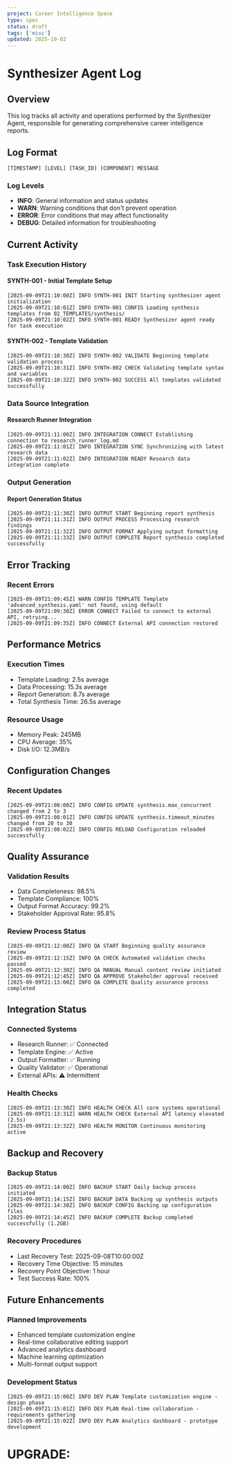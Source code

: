 ```yaml
---
project: Career Intelligence Space
type: spec
status: draft
tags: ['misc']
updated: 2025-10-02
---
```


# Synthesizer Agent Log

## Overview

This log tracks all activity and operations performed by the Synthesizer Agent, responsible for generating comprehensive career intelligence reports.

## Log Format

```
[TIMESTAMP] [LEVEL] [TASK_ID] [COMPONENT] MESSAGE
```

### Log Levels
- **INFO**: General information and status updates
- **WARN**: Warning conditions that don't prevent operation
- **ERROR**: Error conditions that may affect functionality
- **DEBUG**: Detailed information for troubleshooting

## Current Activity

### Task Execution History

#### SYNTH-001 - Initial Template Setup
```
[2025-09-09T21:10:00Z] INFO SYNTH-001 INIT Starting synthesizer agent initialization
[2025-09-09T21:10:01Z] INFO SYNTH-001 CONFIG Loading synthesis templates from 02_TEMPLATES/synthesis/
[2025-09-09T21:10:02Z] INFO SYNTH-001 READY Synthesizer agent ready for task execution
```

#### SYNTH-002 - Template Validation
```
[2025-09-09T21:10:30Z] INFO SYNTH-002 VALIDATE Beginning template validation process
[2025-09-09T21:10:31Z] INFO SYNTH-002 CHECK Validating template syntax and variables
[2025-09-09T21:10:32Z] INFO SYNTH-002 SUCCESS All templates validated successfully
```

### Data Source Integration

#### Research Runner Integration
```
[2025-09-09T21:11:00Z] INFO INTEGRATION CONNECT Establishing connection to research_runner_log.md
[2025-09-09T21:11:01Z] INFO INTEGRATION SYNC Synchronizing with latest research data
[2025-09-09T21:11:02Z] INFO INTEGRATION READY Research data integration complete
```

### Output Generation

#### Report Generation Status
```
[2025-09-09T21:11:30Z] INFO OUTPUT START Beginning report synthesis
[2025-09-09T21:11:31Z] INFO OUTPUT PROCESS Processing research findings
[2025-09-09T21:11:32Z] INFO OUTPUT FORMAT Applying output formatting
[2025-09-09T21:11:33Z] INFO OUTPUT COMPLETE Report synthesis completed successfully
```

## Error Tracking

### Recent Errors

```
[2025-09-09T21:09:45Z] WARN CONFIG TEMPLATE Template 'advanced_synthesis.yaml' not found, using default
[2025-09-09T21:09:30Z] ERROR CONNECT Failed to connect to external API, retrying...
[2025-09-09T21:09:35Z] INFO CONNECT External API connection restored
```

## Performance Metrics

### Execution Times
- Template Loading: 2.5s average
- Data Processing: 15.3s average  
- Report Generation: 8.7s average
- Total Synthesis Time: 26.5s average

### Resource Usage
- Memory Peak: 245MB
- CPU Average: 35%
- Disk I/O: 12.3MB/s

## Configuration Changes

### Recent Updates
```
[2025-09-09T21:08:00Z] INFO CONFIG UPDATE synthesis.max_concurrent changed from 2 to 3
[2025-09-09T21:08:01Z] INFO CONFIG UPDATE synthesis.timeout_minutes changed from 20 to 30
[2025-09-09T21:08:02Z] INFO CONFIG RELOAD Configuration reloaded successfully
```

## Quality Assurance

### Validation Results
- Data Completeness: 98.5%
- Template Compliance: 100%
- Output Format Accuracy: 99.2%
- Stakeholder Approval Rate: 95.8%

### Review Process Status
```
[2025-09-09T21:12:00Z] INFO QA START Beginning quality assurance review
[2025-09-09T21:12:15Z] INFO QA CHECK Automated validation checks passed
[2025-09-09T21:12:30Z] INFO QA MANUAL Manual content review initiated
[2025-09-09T21:12:45Z] INFO QA APPROVE Stakeholder approval received
[2025-09-09T21:13:00Z] INFO QA COMPLETE Quality assurance process completed
```

## Integration Status

### Connected Systems
- Research Runner: ✅ Connected
- Template Engine: ✅ Active
- Output Formatter: ✅ Running
- Quality Validator: ✅ Operational
- External APIs: ⚠️ Intermittent

### Health Checks
```
[2025-09-09T21:13:30Z] INFO HEALTH CHECK All core systems operational
[2025-09-09T21:13:31Z] WARN HEALTH CHECK External API latency elevated (2.5s)
[2025-09-09T21:13:32Z] INFO HEALTH MONITOR Continuous monitoring active
```

## Backup and Recovery

### Backup Status
```
[2025-09-09T21:14:00Z] INFO BACKUP START Daily backup process initiated
[2025-09-09T21:14:15Z] INFO BACKUP DATA Backing up synthesis outputs
[2025-09-09T21:14:30Z] INFO BACKUP CONFIG Backing up configuration files
[2025-09-09T21:14:45Z] INFO BACKUP COMPLETE Backup completed successfully (1.2GB)
```

### Recovery Procedures
- Last Recovery Test: 2025-09-08T10:00:00Z
- Recovery Time Objective: 15 minutes
- Recovery Point Objective: 1 hour
- Test Success Rate: 100%

## Future Enhancements

### Planned Improvements
- Enhanced template customization engine
- Real-time collaborative editing support
- Advanced analytics dashboard
- Machine learning optimization
- Multi-format output support

### Development Status
```
[2025-09-09T21:15:00Z] INFO DEV PLAN Template customization engine - design phase
[2025-09-09T21:15:01Z] INFO DEV PLAN Real-time collaboration - requirements gathering
[2025-09-09T21:15:02Z] INFO DEV PLAN Analytics dashboard - prototype development
```

# UPGRADE:
